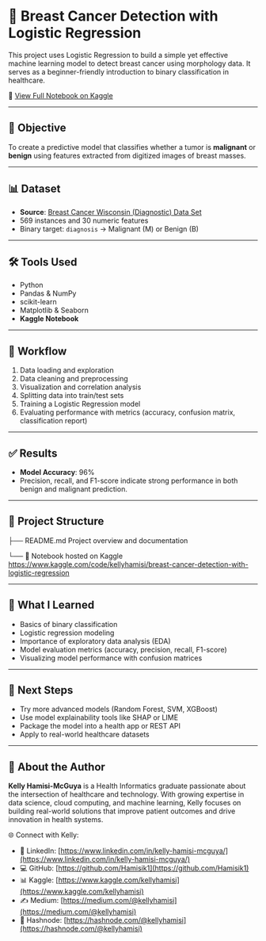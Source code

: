 # 🧠 Breast Cancer Detection with Logistic Regression

This project uses Logistic Regression to build a simple yet effective machine learning model to detect breast cancer using morphology data. It serves as a beginner-friendly introduction to binary classification in healthcare.

🔗 [View Full Notebook on Kaggle](https://www.kaggle.com/code/kellyhamisi/breast-cancer-detection-with-logistic-regression)

---

## 📌 Objective

To create a predictive model that classifies whether a tumor is **malignant** or **benign** using features extracted from digitized images of breast masses.

---

## 📊 Dataset

- **Source**: [Breast Cancer Wisconsin (Diagnostic) Data Set](https://www.kaggle.com/datasets/uciml/breast-cancer-wisconsin-data)
- 569 instances and 30 numeric features
- Binary target: `diagnosis` → Malignant (M) or Benign (B)

---

## 🛠️ Tools Used

- Python
- Pandas & NumPy
- scikit-learn
- Matplotlib & Seaborn
- **Kaggle Notebook**


---

## 🚀 Workflow

1. Data loading and exploration  
2. Data cleaning and preprocessing  
3. Visualization and correlation analysis  
4. Splitting data into train/test sets  
5. Training a Logistic Regression model  
6. Evaluating performance with metrics (accuracy, confusion matrix, classification report)

---

## ✅ Results

- **Model Accuracy**: 96%
- Precision, recall, and F1-score indicate strong performance in both benign and malignant prediction.

---

## 📁 Project Structure


├── README.md                   Project overview and documentation

└── 📎 Notebook hosted on Kaggle
     https://www.kaggle.com/code/kellyhamisi/breast-cancer-detection-with-logistic-regression



---

## 🧠 What I Learned

- Basics of binary classification
- Logistic regression modeling
- Importance of exploratory data analysis (EDA)
- Model evaluation metrics (accuracy, precision, recall, F1-score)
- Visualizing model performance with confusion matrices

---

## 🌟 Next Steps

- Try more advanced models (Random Forest, SVM, XGBoost)
- Use model explainability tools like SHAP or LIME
- Package the model into a health app or REST API
- Apply to real-world healthcare datasets

---

## 👤 About the Author

**Kelly Hamisi-McGuya** is a Health Informatics graduate passionate about the intersection of healthcare and technology. With growing expertise in data science, cloud computing, and machine learning, Kelly focuses on building real-world solutions that improve patient outcomes and drive innovation in health systems.

🌐 Connect with Kelly:  
- 🔗 LinkedIn: [https://www.linkedin.com/in/kelly-hamisi-mcguya/](https://www.linkedin.com/in/kelly-hamisi-mcguya/)  
- 💻 GitHub: [https://github.com/Hamisik1](https://github.com/Hamisik1)  
- 📊 Kaggle: [https://www.kaggle.com/kellyhamisi](https://www.kaggle.com/kellyhamisi)  
- ✍️ Medium: [https://medium.com/@kellyhamisi](https://medium.com/@kellyhamisi)  
- 📝 Hashnode: [https://hashnode.com/@kellyhamisi](https://hashnode.com/@kellyhamisi)




